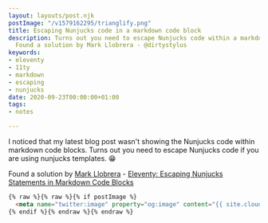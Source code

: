 ```yaml
---
layout: layouts/post.njk
postImage: "/v1579162295/trianglify.png"
title: Escaping Nunjucks code in a markdown code block
description: Turns out you need to escape Nunjucks code within a markdown code block.
  Found a solution by Mark Llobrera - @dirtystylus
keywords:
- eleventy
- 11ty
- markdown
- escaping
- nunjucks
date: 2020-09-23T00:00:00+01:00
tags:
- notes

---
```

I noticed that my latest blog post wasn't showing the Nunjucks code within markdown code blocks. Turns out you need to escape Nunjucks code if you are using nunjucks templates. 😁

Found a solution by [Mark Llobrera](https://twitter.com/dirtystylus "Mark on Twitter") - [Eleventy: Escaping Nunjucks Statements in Markdown Code Blocks](https://www.markllobrera.com/posts/eleventy-escaping-nunjucks-statements-in-markdown-code-blocks/ "Eleventy: Escaping Nunjucks Statements in Markdown Code Blocks")

``` html
{% raw %}{% raw %}{% if postImage %}
  <meta name="twitter:image" property="og:image" content="{{ site.cloudinary_url }}{{ postImage }}" />
{% endif %}{% endraw %}{% endraw %}
```
